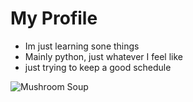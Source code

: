 # My Profile

- Im just learning sone things
- Mainly python, just whatever I feel like
- just trying to keep a good schedule

![Mushroom Soup](https://imagesvc.meredithcorp.io/v3/mm/image?url=https:%2F%2Fimages.media-allrecipes.com%2Fuserphotos%2F7240910.jpg)

<!---
EventfullGem/EventfullGem is a ✨ special ✨ repository because its `README.md` (this file) appears on your GitHub profile.
You can click the Preview link to take a look at your changes.
--->
